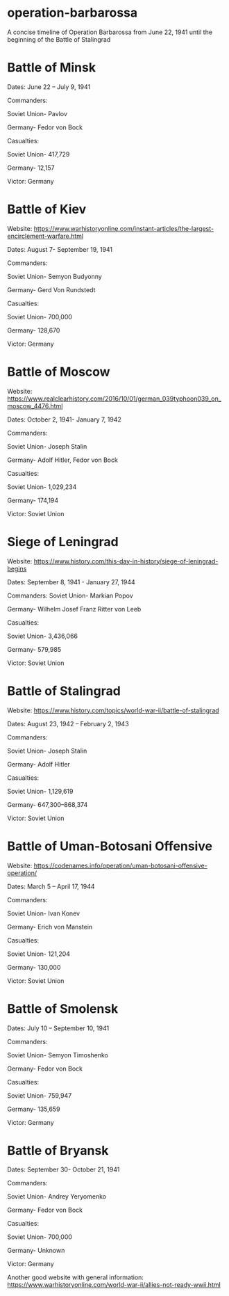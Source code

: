 # operation-barbarossa
A concise timeline of Operation Barbarossa from June 22, 1941 until the beginning of the Battle of Stalingrad
# Battle of Minsk

Dates: June 22 – July 9, 1941

Commanders: 

Soviet Union- Pavlov

Germany- Fedor von Bock

Casualties: 

Soviet Union- 417,729

Germany- 12,157

Victor: Germany

# Battle of Kiev

Website: https://www.warhistoryonline.com/instant-articles/the-largest-encirclement-warfare.html

Dates: August 7- September 19, 1941

Commanders: 

Soviet Union- Semyon Budyonny

Germany- Gerd Von Rundstedt

Casualties: 

Soviet Union- 700,000

Germany- 128,670

Victor: Germany

# Battle of Moscow

Website: https://www.realclearhistory.com/2016/10/01/german_039typhoon039_on_moscow_4476.html

Dates: October 2, 1941- January 7, 1942

Commanders: 

Soviet Union- Joseph Stalin

Germany- Adolf Hitler, Fedor von Bock

Casualties: 

Soviet Union- 1,029,234

Germany- 174,194

Victor: Soviet Union

# Siege of Leningrad

Website: https://www.history.com/this-day-in-history/siege-of-leningrad-begins

Dates:  September 8, 1941 - January 27, 1944

Commanders: Soviet Union- Markian Popov

Germany- Wilhelm Josef Franz Ritter von Leeb

Casualties:

Soviet Union- 3,436,066

Germany- 579,985

Victor: Soviet Union

# Battle of Stalingrad

Website: https://www.history.com/topics/world-war-ii/battle-of-stalingrad

Dates: August 23, 1942 – February 2, 1943

Commanders: 

Soviet Union- Joseph Stalin

Germany- Adolf Hitler

Casualties: 

Soviet Union- 1,129,619

Germany- 647,300–868,374

Victor: Soviet Union

# Battle of Uman-Botosani Offensive

Website: https://codenames.info/operation/uman-botosani-offensive-operation/

Dates: March 5 – April 17, 1944

Commanders: 

Soviet Union- Ivan Konev

Germany- Erich von Manstein

Casualties: 

Soviet Union- 121,204

Germany- 130,000

Victor: Soviet Union


# Battle of Smolensk

Dates: July 10 – September 10, 1941

Commanders: 

Soviet Union- Semyon Timoshenko

Germany- Fedor von Bock

Casualties: 

Soviet Union- 759,947

Germany- 135,659

Victor: Germany

# Battle of Bryansk

Dates: September 30- October 21, 1941

Commanders: 

Soviet Union- Andrey Yeryomenko

Germany- Fedor von Bock

Casualties:

Soviet Union- 700,000

Germany- Unknown 

Victor: Germany

Another good website with general information: https://www.warhistoryonline.com/world-war-ii/allies-not-ready-wwii.html

